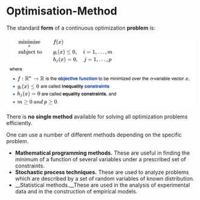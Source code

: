 # Optimisation-Method

The standard __form__ of a continuous optimization __problem__ is:

<img src="main_problem.png" width="500">

There is __no single method__ available for solving all optimization problems efficiently. 

One can use a number of different methods depending on the specific problem. 

- __Mathematical programming methods.__ These are useful in finding the minimum of a function of several variables under a prescribed set of constraints.
- __Stochastic process techniques.__ These are used to analyze problems which are described by a set of random variables of known distribution.
- __Statistical methods.__These are used in the analysis of experimental data and in the construction of empirical models.

